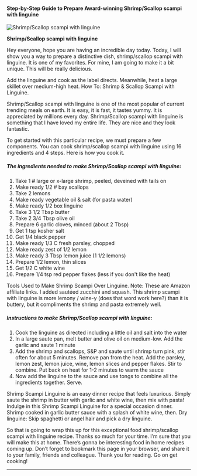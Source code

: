             

#### Step-by-Step Guide to Prepare Award-winning Shrimp/Scallop scampi with linguine

![Shrimp/Scallop scampi with linguine](https://img-global.cpcdn.com/recipes/4022df01cf6d5d3a/751x532cq70/shrimpscallop-scampi-with-linguine-recipe-main-photo.jpg)

**Shrimp/Scallop scampi with linguine**

Hey everyone, hope you are having an incredible day today. Today, I will show you a way to prepare a distinctive dish, shrimp/scallop scampi with linguine. It is one of my favorites. For mine, I am going to make it a bit unique. This will be really delicious.

Add the linguine and cook as the label directs. Meanwhile, heat a large skillet over medium-high heat. How To: Shrimp & Scallop Scampi with Linguine.

Shrimp/Scallop scampi with linguine is one of the most popular of current trending meals on earth. It is easy, it is fast, it tastes yummy. It is appreciated by millions every day. Shrimp/Scallop scampi with linguine is something that I have loved my entire life. They are nice and they look fantastic.

To get started with this particular recipe, we must prepare a few components. You can cook shrimp/scallop scampi with linguine using 16 ingredients and 4 steps. Here is how you cook it.

##### The ingredients needed to make Shrimp/Scallop scampi with linguine:

1.  Take 1 # large or x-large shrimp, peeled, deveined with tails on
2.  Make ready 1/2 # bay scallops
3.  Take 2 lemons
4.  Make ready vegetable oil & salt (for pasta water)
5.  Make ready 1/2 box linguine
6.  Take 3 1/2 Tbsp butter
7.  Take 2 3/4 Tbsp olive oil
8.  Prepare 6 garlic cloves, minced (about 2 Tbsp)
9.  Get 1 tsp kosher salt
10.  Get 1/4 black pepper
11.  Make ready 1/3 C fresh parsley, chopped
12.  Make ready zest of 1/2 lemon
13.  Make ready 3 Tbsp lemon juice (1 1/2 lemons)
14.  Prepare 1/2 lemon, thin slices
15.  Get 1/2 C white wine
16.  Prepare 1/4 tsp red pepper flakes (less if you don't like the heat)

Tools Used to Make Shrimp Scampi Over Linguine. Note: These are Amazon affiliate links. I added sautéed zucchini and squash. This shrimp scampi with linguine is more lemony / wine-y (does that word work here?) than it is buttery, but it compliments the shrimp and pasta extremely well.

##### Instructions to make Shrimp/Scallop scampi with linguine:

1.  Cook the linguine as directed including a little oil and salt into the water
2.  In a large saute pan, melt butter and olive oil on medium-low. Add the garlic and saute 1 minute
3.  Add the shrimp and scallops, S&P and saute until shrimp turn pink, stir often for about 5 minutes. Remove pan from the heat. Add the parsley, lemon zest, lemon juice, wine, lemon slices and pepper flakes. Stir to combine. Put back on heat for 1-2 minutes to warm the sauce
4.  Now add the linguine to the sauce and use tongs to combine all the ingredients together. Serve.

Shrimp Scampi Linguine is an easy dinner recipe that feels luxurious. Simply saute the shrimp in butter with garlic and white wine, then mix with pasta! Indulge in this Shrimp Scampi Linguine for a special occasion dinner. Shrimp cooked in garlic butter sauce with a splash of white wine, then. Dry linguine: Skip spaghetti or angel hair and pick a dry linguine.

So that is going to wrap this up for this exceptional food shrimp/scallop scampi with linguine recipe. Thanks so much for your time. I’m sure that you will make this at home. There’s gonna be interesting food in home recipes coming up. Don’t forget to bookmark this page in your browser, and share it to your family, friends and colleague. Thank you for reading. Go on get cooking!

* * *